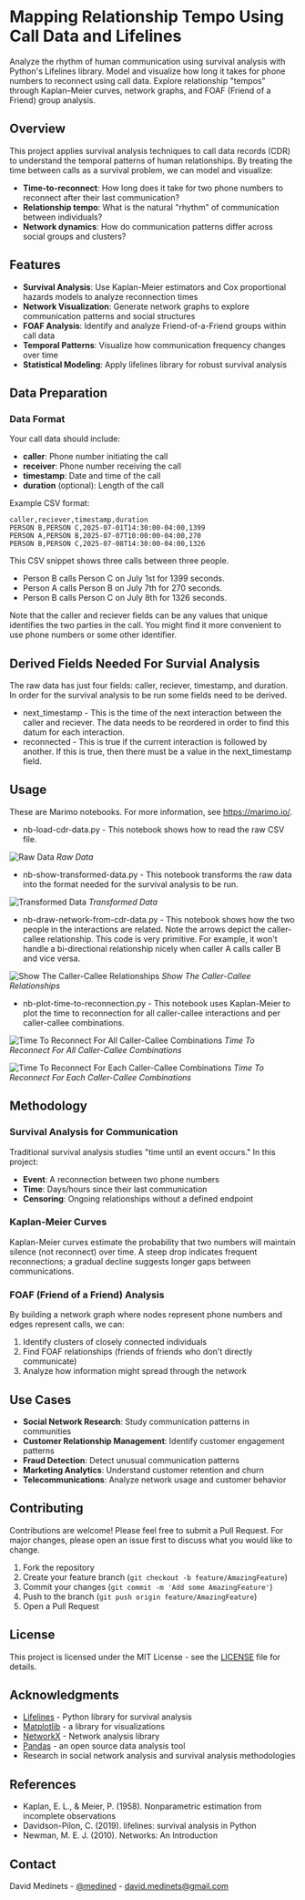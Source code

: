 # Mapping Relationship Tempo Using Call Data and Lifelines

Analyze the rhythm of human communication using survival analysis with Python's Lifelines library. Model and visualize how long it takes for phone numbers to reconnect using call data. Explore relationship "tempos" through Kaplan–Meier curves, network graphs, and FOAF (Friend of a Friend) group analysis.

## Overview

This project applies survival analysis techniques to call data records (CDR) to understand the temporal patterns of human relationships. By treating the time between calls as a survival problem, we can model and visualize:

- **Time-to-reconnect**: How long does it take for two phone numbers to reconnect after their last communication?
- **Relationship tempo**: What is the natural "rhythm" of communication between individuals?
- **Network dynamics**: How do communication patterns differ across social groups and clusters?

## Features

- **Survival Analysis**: Use Kaplan-Meier estimators and Cox proportional hazards models to analyze reconnection times
- **Network Visualization**: Generate network graphs to explore communication patterns and social structures
- **FOAF Analysis**: Identify and analyze Friend-of-a-Friend groups within call data
- **Temporal Patterns**: Visualize how communication frequency changes over time
- **Statistical Modeling**: Apply lifelines library for robust survival analysis

## Data Preparation

### Data Format

Your call data should include:
- **caller**: Phone number initiating the call
- **receiver**: Phone number receiving the call
- **timestamp**: Date and time of the call
- **duration** (optional): Length of the call

Example CSV format:
```csv
caller,reciever,timestamp,duration
PERSON B,PERSON C,2025-07-01T14:30:00-04:00,1399
PERSON A,PERSON B,2025-07-07T10:00:00-04:00,270
PERSON B,PERSON C,2025-07-08T14:30:00-04:00,1326
```

This CSV snippet shows three calls between three people.

- Person B calls Person C on July 1st for 1399 seconds.
- Person A calls Person B on July 7th for 270 seconds.
- Person B calls Person C on July 8th for 1326 seconds.

Note that the caller and reciever fields can be any values that unique identifies the two parties in the call. You might find it more convenient to use phone numbers or some other identifier.

## Derived Fields Needed For Survial Analysis

The raw data has just four fields: caller, reciever, timestamp, and duration. In order for the survival analysis to be run some fields need to be derived.

- next_timestamp - This is the time of the next interaction between the caller and reciever. The data needs to be reordered in order to find this datum for each interaction.
- reconnected - This is true if the current interaction is followed by another. If this is true, then there must be a value in the next_timestamp field.

## Usage

These are Marimo notebooks. For more information, see <https://marimo.io/>.

- nb-load-cdr-data.py - This notebook shows how to read the raw CSV file.

![Raw Data](img-raw-dataset.png)
*Raw Data*

- nb-show-transformed-data.py - This notebook transforms the raw data into the format needed for the survival analysis to be run.

![Transformed Data](img-transformed-dataset.png)
*Transformed Data*

- nb-draw-network-from-cdr-data.py - This notebook shows how the two people in the interactions are related. Note the arrows depict the caller-callee relationship. This code is very primitive. For example, it won't handle a bi-directional relationship nicely when caller A calls caller B and vice versa.

![Show The Caller-Callee Relationships](img-interaction-diagram.png)
*Show The Caller-Callee Relationships*

- nb-plot-time-to-reconnection.py - This notebook uses Kaplan-Meier to plot the time to reconnection for all caller-callee interactions and per caller-callee combinations.

![Time To Reconnect For All Caller-Callee Combinations](img-time-to-reconnect-all.png)
*Time To Reconnect For All Caller-Callee Combinations*

![Time To Reconnect For Each Caller-Callee Combinations](img-time-to-reconnect-each.png)
*Time To Reconnect For Each Caller-Callee Combinations*

## Methodology

### Survival Analysis for Communication

Traditional survival analysis studies "time until an event occurs." In this project:
- **Event**: A reconnection between two phone numbers
- **Time**: Days/hours since their last communication
- **Censoring**: Ongoing relationships without a defined endpoint

### Kaplan-Meier Curves

Kaplan-Meier curves estimate the probability that two numbers will maintain silence (not reconnect) over time. A steep drop indicates frequent reconnections; a gradual decline suggests longer gaps between communications.

### FOAF (Friend of a Friend) Analysis

By building a network graph where nodes represent phone numbers and edges represent calls, we can:
1. Identify clusters of closely connected individuals
2. Find FOAF relationships (friends of friends who don't directly communicate)
3. Analyze how information might spread through the network

## Use Cases

- **Social Network Research**: Study communication patterns in communities
- **Customer Relationship Management**: Identify customer engagement patterns
- **Fraud Detection**: Detect unusual communication patterns
- **Marketing Analytics**: Understand customer retention and churn
- **Telecommunications**: Analyze network usage and customer behavior

## Contributing

Contributions are welcome! Please feel free to submit a Pull Request. For major changes, please open an issue first to discuss what you would like to change.

1. Fork the repository
2. Create your feature branch (`git checkout -b feature/AmazingFeature`)
3. Commit your changes (`git commit -m 'Add some AmazingFeature'`)
4. Push to the branch (`git push origin feature/AmazingFeature`)
5. Open a Pull Request

## License

This project is licensed under the MIT License - see the [LICENSE](LICENSE) file for details.

## Acknowledgments

- [Lifelines](https://lifelines.readthedocs.io/) - Python library for survival analysis
- [Matplotlib](https://matplotlib.org/) - a library for visualizations
- [NetworkX](https://networkx.org/) - Network analysis library
- [Pandas](https://pandas.pydata.org/) - an open source data analysis tool
- Research in social network analysis and survival analysis methodologies

## References

- Kaplan, E. L., & Meier, P. (1958). Nonparametric estimation from incomplete observations
- Davidson-Pilon, C. (2019). lifelines: survival analysis in Python
- Newman, M. E. J. (2010). Networks: An Introduction

## Contact

David Medinets - [@medined](https://github.com/medined) - <david.medinets@gmail.com>
